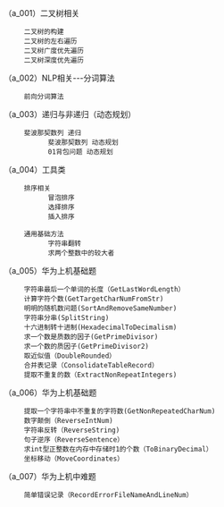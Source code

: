 （a_001）二叉树相关

         二叉树的构建
         二叉树的左右遍历
         二叉树广度优先遍历
         二叉树深度优先遍历
         
（a_002）NLP相关---分词算法

         前向分词算法

（a_003）递归与非递归（动态规划）

         斐波那契数列 递归
               斐波那契数列 动态规划
               01背包问题 动态规划
         
（a_004）工具类
         
         排序相关
               冒泡排序
               选择排序
               插入排序
                     
         通用基础方法
               字符串翻转
               求两个整数中的较大者
         
（a_005）华为上机基础题

         字符串最后一个单词的长度（GetLastWordLength）
         计算字符个数(GetTargetCharNumFromStr)
         明明的随机数问题(SortAndRemoveSameNumber)
         字符串分串(SplitString)
         十六进制转十进制(HexadecimalToDecimalism)
         求一个数是质数的因子(GetPrimeDivisor)
         求一个数的质因子(GetPrimeDivisor2)
         取近似值（DoubleRounded）
         合并表记录（ConsolidateTableRecord）
         提取不重复的数（ExtractNonRepeatIntegers)
         
（a_006）华为上机基础题

         提取一个字符串中不重复的字符数(GetNonRepeatedCharNum)
         数字颠倒（ReverseIntNum)
         字符串反转（ReverseString)
         句子逆序（ReverseSentence）
         求int型正整数在内存中存储时1的个数（ToBinaryDecimal）
         坐标移动（MoveCoordinates）
         
 （a_007）华为上机中难题
 
         简单错误记录（RecordErrorFileNameAndLineNum）
